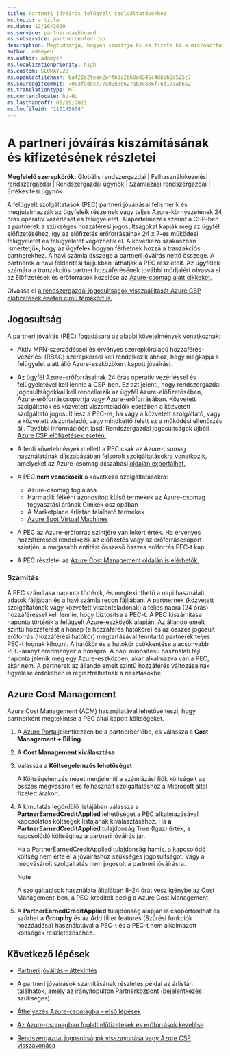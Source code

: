 ```yaml
---
title: Partneri jóváírás felügyelt szolgáltatásokhoz
ms.topic: article
ms.date: 12/16/2020
ms.service: partner-dashboard
ms.subservice: partnercenter-csp
description: Megtudhatja, hogyan számítja ki és fizeti ki a microsoftos partneri jóváírást (PEC) a felügyelt szolgáltatásokhoz, és hogyan biztosíthatja a jogosultságot.
author: adamyeh
ms.author: adamyeh
ms.localizationpriority: high
ms.custom: SEOMAY.20
ms.openlocfilehash: ba422a2feae2affb9c2b60ad345c4d6bb0d525c7
ms.sourcegitcommit: 7063fdddee77ad2d8e627ab3c806f76d173ab652
ms.translationtype: MT
ms.contentlocale: hu-HU
ms.lasthandoff: 05/19/2021
ms.locfileid: "110145864"
---
```

# <a name="how-the-partner-earned-credit-is-calculated-and-paid"></a>A partneri jóváírás kiszámításának és kifizetésének részletei

**Megfelelő szerepkörök:** Globális rendszergazdai | Felhasználókezelési rendszergazdai | Rendszergazdai ügynök | Számlázási rendszergazdai | Értékesítési ügynök

A felügyelt szolgáltatások (PEC) partneri jóváírásai felismerik és megjutalmazzák az ügyfeleik részeinek vagy teljes Azure-környezetének 24 órás operatív vezérlését és felügyeletét. Alapértelmezés szerint a CSP-ben a partnerek a szükséges hozzáférési jogosultságokat kapják meg az ügyfél előfizetéséhez, így az előfizetés erőforrásainak 24 x 7-es működési felügyeletét és felügyeletét végezhetik el. A következő szakaszban ismertetjük, hogy az ügyfelek hogyan férhetnek hozzá a tranzakciós partnerekhez. A havi számla összege a partneri jóváírás nettó összege. A partnerek a havi felderítési fájljukban láthatják a PEC részleteit. Az ügyfelek számára a tranzakciós partner hozzáférésének további módjaiért olvassa el az Előfizetések és erőforrások kezelése az [Azure-csomag alatt cikkeket.](azure-plan-manage.md)

Olvassa el [a rendszergazdai jogosultságok visszaállítását Azure CSP előfizetések esetén című témakört is.](revoke-reinstate-csp.md)

## <a name="eligibility"></a>Jogosultság

A partneri jóváírás (PEC) fogadására az alábbi követelmények vonatkoznak: 

- Aktív MPN-szerződéssel és érvényes szerepköralapú hozzáférés-vezérlési (RBAC) szerepkörsel kell rendelkezik ahhoz, hogy megkapja a felügyelet alatt álló Azure-eszközökért kapott jóváírást.

- Az ügyfél Azure-erőforrásainak 24 órás operatív vezérléssel és felügyeletével kell lennie a CSP-ben. Ez azt jelenti, hogy rendszergazdai jogosultságokkal kell rendelkezik az ügyfél Azure-előfizetésében, Azure-erőforráscsoportja vagy Azure-erőforrásában. Közvetett szolgáltatók és közvetett viszonteladóik esetében a közvetett szolgáltató jogosult lesz a PEC-re, ha vagy a közvetett szolgáltató, vagy a közvetett viszonteladó, vagy mindkettő felett ez a működési ellenőrzés áll. További információért lásd: Rendszergazdai jogosultságok újbóli [Azure CSP előfizetések esetén.](./revoke-reinstate-csp.md)

- A fenti követelmények mellett a PEC csak az Azure-csomag használatának díjszabásában felsorolt szolgáltatásokra vonatkozik, amelyeket az Azure-csomag díjszabási [oldalán exportálhat.](https://partner.microsoft.com/commerce/sales)

- A PEC **nem vonatkozik** a következő szolgáltatásokra:
    - Azure-csomag foglalása
    - Harmadik félként azonosított külső termékek az Azure-csomag fogyasztási árának Címkék oszlopában
    - A Marketplace árlistán található termékek
    - [Azure Spot Virtual Machines](https://partner.microsoft.com/resources/collection/azure-spot-in-csp#/)

- A PEC az Azure-erőforrás szintjére van lekért érték. Ha érvényes hozzáféréssel rendelkezik az előfizetés vagy az erőforráscsoport szintjén, a magasabb entitást összeső összes erőforrás PEC-t kap.

- A PEC részletei az [Azure Cost Management oldalán is elérhetők.](/azure/cost-management-billing/costs/get-started-partners)

### <a name="calculation"></a>Számítás

A PEC számítása naponta történik, és megtekinthető a napi használati adatok fájljában és a havi számla recon fájljában. A partnernek (közvetett szolgáltatónak vagy közvetett viszonteladónak) a teljes napra (24 órás) hozzáféréssel kell lennie, hogy biztosítsa a PEC-t. A PEC kiszámítása naponta történik a felügyelt Azure-eszközök alapján. Az állandó emelt szintű hozzáférést a hónap (a hozzáférés hatóköre) és az összes jogosult erőforrás (hozzáférési hatókör) megtartásával fenntartó partnerek teljes PEC-t fognak kihozni. A hatókör és a hatókör csökkentése alacsonyabb PEC-arányt eredményez a hónapra. A napi minősítésű használati fájl naponta jelenik meg egy Azure-eszközben, akár alkalmazva van a PEC, akár nem. A partnerek az állandó emelt szintű hozzáférés változásainak figyelése érdekében is regisztrálhatnak a riasztásokbe.

## <a name="azure-cost-management"></a>Azure Cost Management

Azure Cost Management (ACM) használatával lehetővé teszi, hogy partnerként megtekintse a PEC által kapott költségeket.  

1. A [Azure Portal](https://portal.azure.com)jelentkezzen be a partnerbérlőbe, és válassza a **Cost Management + Billing.**

2. A **Cost Management kiválasztása**

3. Válassza a **Költségelemzés lehetőséget**

   A Költségelemzés nézet megjeleníti a számlázási fiók költségeit az összes megvásárolt és felhasznált szolgáltatáshoz a Microsoft által fizetett árakon.

4. A kimutatás legördülő listájában válassza a **PartnerEarnedCreditApplied** lehetőséget a PEC alkalmazásával kapcsolatos költségek listájának kiválasztásához. Ha **a PartnerEarnedCreditApplied** tulajdonság True (Igaz) érték, a kapcsolódó költséghez a partneri jóváírás jár. 

   Ha a PartnerEarnedCreditApplied tulajdonság hamis, a kapcsolódó költség nem érte el a jóváíráshoz szükséges jogosultságot, vagy a megvásárolt szolgáltatás nem jogosult a partneri jóváírásra.

   >[!NOTE] 
   >A szolgáltatások használata általában 8–24 órát  vesz igénybe az Cost Management-ben, a PEC-kreditek pedig a Azure Cost Management.

5. A **PartnerEarnedCreditApplied** tulajdonság alapján is csoportosíthat és szűrhet a **Group by** és az Add filter features (Szűrési funkciók hozzáadása) használatával a PEC-t és a PEC-t nem alkalmazott költségek részletezéséhez.

## <a name="next-steps"></a>Következő lépések

- [Partneri jóváírás – áttekintés](partner-earned-credit.md)

- A partneri jóváírások számításának részletes példái az árlistán találhatók, amely az irányítópulton Partnerközpont (bejelentkezés szükséges).

- [Áthelyezés Azure-csomagba – első lépések](azure-plan-get-started.md)

- [Az Azure-csomagban foglalt előfizetések és erőforrások kezelése](azure-plan-manage.md)

- [Rendszergazdai jogosultságok visszavonása vagy Azure CSP visszavonása](revoke-reinstate-csp.md)
